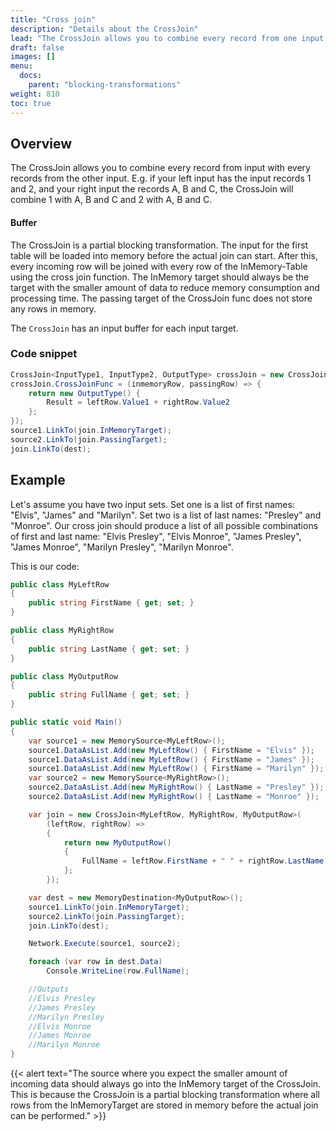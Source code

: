```yaml
---
title: "Cross join"
description: "Details about the CrossJoin"
lead: "The CrossJoin allows you to combine every record from one input with every record from the other input. This allows you to simulate a cross join like behavior as in sql (also known as Cartesian product)."
draft: false
images: []
menu:
  docs:
    parent: "blocking-transformations"
weight: 810
toc: true
---
```


## Overview

The CrossJoin allows you to combine every record from input with every records from the other input. E.g. if your left input has the input records 1 and 2, and your right input the records A, B and C, the CrossJoin will combine 1 with A, B and C and 2 with A, B and C.

#### Buffer

The CrossJoin is a partial blocking transformation. The input for the first table will be loaded into memory before the actual join can start. After this, every incoming row will be joined with every row of the InMemory-Table using the cross join function. The InMemory target should always be the target with the smaller amount of data to reduce memory consumption and processing time. The passing target of the CrossJoin func does not store any rows in memory.

The `CrossJoin` has an input buffer for each input target.

### Code snippet

```C#
CrossJoin<InputType1, InputType2, OutputType> crossJoin = new CrossJoin<InputType1, InputType2, OutputType>();
crossJoin.CrossJoinFunc = (inmemoryRow, passingRow) => {
    return new OutputType() {
        Result = leftRow.Value1 + rightRow.Value2
    };
});
source1.LinkTo(join.InMemoryTarget);
source2.LinkTo(join.PassingTarget);
join.LinkTo(dest);
```

## Example

Let's assume you have two input sets.
Set one is a list of first names: "Elvis", "James" and "Marilyn". Set two is a list of last names: "Presley" and "Monroe". Our cross join should produce a list of all possible combinations of first and last name: "Elvis Presley", "Elvis Monroe", "James Presley", "James Monroe", "Marilyn Presley", "Marilyn Monroe".

This is our code:

```C#
public class MyLeftRow
{
    public string FirstName { get; set; }
}

public class MyRightRow
{
    public string LastName { get; set; }
}

public class MyOutputRow
{
    public string FullName { get; set; }
}

public static void Main()
{
    var source1 = new MemorySource<MyLeftRow>();
    source1.DataAsList.Add(new MyLeftRow() { FirstName = "Elvis" });
    source1.DataAsList.Add(new MyLeftRow() { FirstName = "James" });
    source1.DataAsList.Add(new MyLeftRow() { FirstName = "Marilyn" });
    var source2 = new MemorySource<MyRightRow>();
    source2.DataAsList.Add(new MyRightRow() { LastName = "Presley" });
    source2.DataAsList.Add(new MyRightRow() { LastName = "Monroe" });

    var join = new CrossJoin<MyLeftRow, MyRightRow, MyOutputRow>(
        (leftRow, rightRow) =>
        {
            return new MyOutputRow()
            {
                FullName = leftRow.FirstName + " " + rightRow.LastName
            };
        });

    var dest = new MemoryDestination<MyOutputRow>();
    source1.LinkTo(join.InMemoryTarget);
    source2.LinkTo(join.PassingTarget);
    join.LinkTo(dest);

    Network.Execute(source1, source2);

    foreach (var row in dest.Data)
        Console.WriteLine(row.FullName);

    //Outputs
    //Elvis Presley
    //James Presley
    //Marilyn Presley
    //Elvis Monroe
    //James Monroe
    //Marilyn Monroe
}
```

{{< alert text="The source where you expect the smaller amount of incoming data should always go into the InMemory target of the CrossJoin. This is because the CrossJoin is a partial blocking transformation where all rows from the InMemoryTarget are stored in memory before the actual join can be performed." >}}

